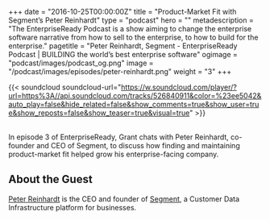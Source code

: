 +++
date = "2016-10-25T00:00:00Z"
title = "Product-Market Fit with Segment’s Peter Reinhardt"
type = "podcast"
hero = ""
metadescription = "The EnterpriseReady Podcast is a show aiming to change the enterprise software narrative from how to sell to the enterprise, to how to build for the enterprise."
pagetitle = "Peter Reinhardt, Segment - EnterpriseReady Podcast | BUILDING the world’s best enterprise software"
ogimage = "podcast/images/podcast_og.png"
image = "/podcast/images/episodes/peter-reinhardt.png"
weight = "3"
+++

{{< soundcloud soundcloud-url="https://w.soundcloud.com/player/?url=https%3A//api.soundcloud.com/tracks/526840911&color=%23ee5042&auto_play=false&hide_related=false&show_comments=true&show_user=true&show_reposts=false&show_teaser=true&visual=true" >}}

\
In episode 3 of EnterpriseReady, Grant chats with Peter Reinhardt, co-founder and CEO of Segment, to discuss how finding and maintaining product-market fit helped grow his enterprise-facing company.

## About the Guest 

[Peter Reinhardt](https://twitter.com/reinpk) is the CEO and founder of [Segment](https://segment.com/), a Customer Data Infrastructure platform for businesses.